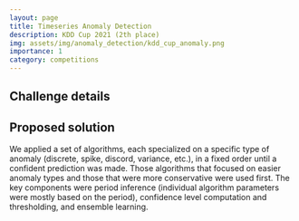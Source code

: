 ```yaml
---
layout: page
title: Timeseries Anomaly Detection
description: KDD Cup 2021 (2th place)
img: assets/img/anomaly_detection/kdd_cup_anomaly.png
importance: 1
category: competitions
---
```


## Challenge details


## Proposed solution

We applied a set of algorithms, each specialized on a specific type of anomaly (discrete, spike, discord, variance, etc.), in a fixed order until a confident prediction was made. Those algorithms that focused on easier anomaly types and those that were more conservative were used first. The key components were period inference (individual algorithm parameters were mostly based on the period), confidence level computation and thresholding, and ensemble learning.

